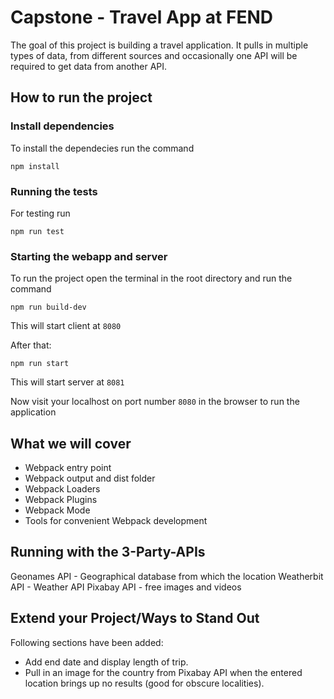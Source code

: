 #  Capstone - Travel App at FEND

The goal of this project is building a travel application. It pulls in multiple types of data, from different sources and occasionally one API will be required to get data from another API.

## How to run the project

### Install dependencies
To install the dependecies run the command
```
npm install
```

### Running the tests

For testing run

```
npm run test
```

### Starting the webapp and server

To run the project open the terminal in the root directory and run the command

```
npm run build-dev
```
This will start client at `8080`

After that:
```
npm run start
```
This will start server at `8081`

Now visit your localhost on port number `8080` in the browser to run the application


## What we will cover

- Webpack entry point
- Webpack output and dist folder
- Webpack Loaders
- Webpack Plugins
- Webpack Mode
- Tools for convenient Webpack development

## Running with the 3-Party-APIs

Geonames API - Geographical database from which the location 
Weatherbit API - Weather API 
Pixabay API - free images and videos

## Extend your Project/Ways to Stand Out 

Following sections have been added:

- Add end date and display length of trip.
- Pull in an image for the country from Pixabay API when the entered location brings up no results (good for obscure localities).


